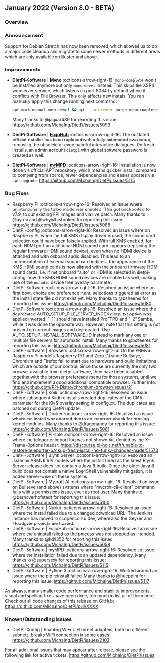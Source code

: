 ## January 2022 (Version 8.0 - BETA) 

### Overview

### Announcement

Support for Debian Stretch has now been removed, which allowed us to do a major code cleanup and migrate to some newer methods in different areas which are only available on Buster and above.

### Improvements 

- **DietPi-Software** | **Mono** :octicons-arrow-right-16:  `mono-complete` won't be installed anymore but only `mono-devel` instead. This skips the XSP4 webserver service, which listens on port 8084 by default where it conflicts with File Browser. This only affects new instals. You can manually apply this change running next command:

    ```sh
    apt-mark manual mono-devel && apt --autoremove purge mono-complete
    ```

    Many thanks to @jaguar489 for reporting this issue: https://github.com/MichaIng/DietPi/issues/5093

- **DietPi-Software** | [**FuguHub**](../../software/cloud/#fuguhub) :octicons-arrow-right-16:  The outdated official installer has been replaced with a fully automated own setup, removing the obsolete or even harmful interactive dialogues. On fresh installs, an admin account `dietpi` with global software password is created as well.
- **DietPi-Software** | [**myMPD**](../../software/media/#mympd) :octicons-arrow-right-16: Installation is now done via official APT repository, which means quicker install compared to compiling from source, fewer dependencies and easier updates via `apt upgrade`: https://github.com/MichaIng/DietPi/issues/5115

### Bug Fixes

- Raspberry Pi :octicons-arrow-right-16: Resolved an issue where unintentionally the turbo mode was enabled. This got backported to v7.9, to our existing RPi images and via live patch. Many thanks to @ayo-x and @whyisthisbroken for reporting this issue: https://github.com/MichaIng/DietPi/issues/5088
- DietPi-Config :octicons-arrow-right-16: Resolved an issue where on Raspberry Pi, when the full KMS display driver is used, the sound card selection could have been falsely applied. With full KMS enabled, for each HDMI port an additional HDMI sound card appears (replacing the regular firmware HDMI sound device), even when no HDMI device is attached and with onboard audio disabled. This lead to an incrementation of external sound card indices. The appearance of the KMS HDMI sound cards is now aligned with the onboard firmware HDMI sound cards, i.e. if not onboard "auto" or HDMI is selected in dietpi-config, now the KMS HDMI sound devices are disabled as well, making use of the `noaudio` device tree overlay parameter.
- DietPi-Software :octicons-arrow-right-16: Resolved an issue where on first boot, choice and preference menu selections triggered an error as the install state file did not exist yet. Many thanks to @bsheeres for reporting this issue: https://github.com/MichaIng/DietPi/issues/5080
- DietPi-Software :octicons-arrow-right-16: Resolved an issue where the deprecated AUTO_SETUP_FILE_SERVER_INDEX dietpi.txt option was applied inverted. "-1" should have installed ProFTPD and "-2" Samba, while it was done the opposite way. However, note that this setting is not present on current images and deprecated. Use AUTO_SETUP_INSTALL_SOFTWARE_ID instead to mark any one or multiple file servers for automatic install. Many thanks to @bsheeres for reporting this issue: https://github.com/MichaIng/DietPi/issues/5081
- DietPi-Software | Browsers :octicons-arrow-right-16: On the ARMv6 Raspberry Pi models Raspberry Pi 1 and Zero (1) since Bullseye, Chromium and Firefox fail to start due to hardware and build limitations which are outside of our control. Since those are currently the only two browser available from dietpi-software, they have been disabled together with the browser preference menu for those systems, until we find and implement a good additional compatible browser. Further info: https://github.com/RPi-Distro/chromium-browser/issues/21
- DietPi-Software | Kodi :octicons-arrow-right-16: Resolved an issue where subsequent Kodi reinstalls created duplicates of the CMA parameter for the KMS overlay setting in config.txt. The duplicates are patched out during DietPi update.
- DietPi-Software | Docker :octicons-arrow-right-16: Resolved an issue where the install was aborted due to an incorrect check for missing kernel modules. Many thanks to @dragonandy for reporting this issue: https://github.com/MichaIng/DietPi/issues/5061
- DietPi-Software | Pi-hole :octicons-arrow-right-16: Resolved an issue where the teleporter import log was not shown but denied by the X-Frame-Options header: https://discourse.pi-hole.net/t/unable-to-restore-teleporter-backup-fresh-install-no-funky-changes-made/51573
- DietPi-Software | Blynk Server :octicons-arrow-right-16: Resolved an issue on ARMv6 RPi models where the install failed as the latest Blynk Server release does not contain a Java 8 build. Since the older Java 8 build does not contain a native Log4Shell vulnerability mitigation, it is added server-wise on these systems.
- DietPi-Software | Mycroft AI :octicons-arrow-right-16: Resolved an issue on Bullseye (and above) systems where "mycroft-cli-client" command fails with a permissions issue, even as root user. Many thanks to @berndverhofstadt for reporting this issue: https://github.com/MichaIng/DietPi/issues/5100
- DietPi-Software | Nukkit :octicons-arrow-right-16: Resolved an issue where the install failed due to a changed download URL. The Jenkins instance has moved to ci.opencollab.dev, where also the Geyser and Floodgate projects are hosted.
- DietPi-Software | FuguHub :octicons-arrow-right-16: Resolved an issue where the uninstall failed as the process was not stopped as intended. Many thanks to @kd9352 for reporting this issue: https://github.com/MichaIng/DietPi/issues/5058
- DietPi-Software | myMPD :octicons-arrow-right-16: Resolved an issue where the installation failed due to an updated dependency. Many thanks to @supersexy for reporting this issue: https://github.com/MichaIng/DietPi/issues/5115
- DietPi-Software | Python 3 :octicons-arrow-right-16: Worked around an issue where the pip reinstall failed. Many thanks to @hueppinr for reporting this issue: https://github.com/MichaIng/DietPi/issues/5117

As always, many smaller code performance and stability improvements, visual and spelling fixes have been done, too much to list all of them here. Check out all code changes of this release on GitHub: https://github.com/MichaIng/DietPi/pull/XXXX

### Known/Outstanding Issues

- DietPi-Config | Enabling WiFi + Ethernet adapters, both on different subnets, breaks WiFi connection in some cases: https://github.com/MichaIng/DietPi/issues/2103

For all additional issues that may appear after release, please see the following link for active tickets: https://github.com/MichaIng/DietPi/issues
